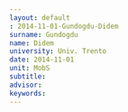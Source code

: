 ```yaml
---
layout: default 
: 2014-11-01-Gundogdu-Didem
surname: Gundogdu
name: Didem
university: Univ. Trento
date: 2014-11-01
unit: MobS
subtitle: 
advisor: 
keywords: 
---
```

